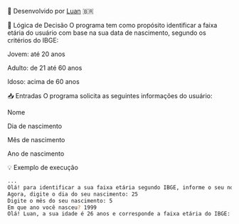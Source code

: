 🔧 Desenvolvido por [Luan](https://github.com/Luandesson) 🇧🇷

🧠 Lógica de Decisão
O programa tem como propósito identificar a faixa etária do usuário com base na sua data de nascimento, segundo os critérios do IBGE:

Jovem: até 20 anos

Adulto: de 21 até 60 anos

Idoso: acima de 60 anos

📥 Entradas
O programa solicita as seguintes informações do usuário:

Nome

Dia de nascimento

Mês de nascimento

Ano de nascimento

💡 Exemplo de execução
```bash
...
Olá! para identificar a sua faixa etária segundo IBGE, informe o seu nome: Luan
Agora, digite o dia do seu nascimento: 25
Digite o mês do seu nascimento: 5
Em que ano você nasceu? 1999
Olá! Luan, a sua idade é 26 anos e corresponde a faixa etária do IBGE: adulto.
